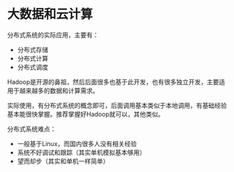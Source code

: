 # 大数据和云计算

分布式系统的实际应用，主要有：

* 分布式存储
* 分布式计算
* 分布式调度

Hadoop是开源的鼻祖，然后后面很多也基于此开发，也有很多独立开发，主要适用于越来越多的数据和计算需求。

实际使用，有分布式系统的概念即可，后面调用基本类似于本地调用，有基础经验基本能很快掌握。推荐掌握好Hadoop就可以，其他类似。

分布式系统难点：

* 一般基于Linux，而国内很多人没有相关经验
* 系统不好调试和跟踪（其实单机模拟基本够用）
* 望而却步（其实和单机一样简单）
